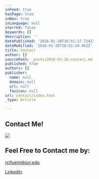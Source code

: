 ```yaml
---
inFeed: true
hasPage: true
inNav: true
inLanguage: null
starred: false
keywords: []
description: ''
datePublished: '2016-01-26T16:51:27.724Z'
dateModified: '2016-01-26T16:51:24.461Z'
title: Contact
author: []
sourcePath: _posts/2016-01-26-contact.md
published: true
authors: []
publisher:
  name: null
  domain: null
  url: null
  favicon: null
url: contact/index.html
_type: Article

---
```

## Contact Me!
![](https://the-grid-user-content.s3-us-west-2.amazonaws.com/b04bfda1-3ce1-4e63-ae5a-f2771f58f247.png)

## Feel Free to Contact me by: 

rcifuent@syr.edu

[LinkedIn][0]

[0]: https://www.linkedin.com/in/rafacifuentes